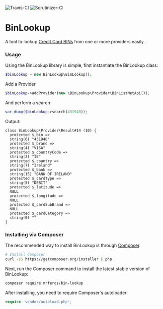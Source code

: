![Travis-CI](https://travis-ci.org/mrferos/BinLookup.svg)
![Scrutinizer-CI](https://scrutinizer-ci.com/g/mrferos/BinLookup/badges/quality-score.png?b=master)

BinLookup
==========

A tool to lookup [Credit Card BINs](http://en.wikipedia.org/wiki/Bank_card_number) from one or more providers easily.

### Usage

Using the BinLookup library is simple, first instantiate the BinLookup class:
```php
$binLookup = new BinLookup\BinLookup();
```
Add a Provider

```php
$binLookup->addProvider(new \BinLookup\Provider\BinListNetApi());
```
And perform a search
```php
var_dump($binLookup->search(431940));
```
Output:
```
class BinLookup\Provider\Result#14 (10) {
  protected $_bin =>
  string(6) "431940"
  protected $_brand =>
  string(4) "VISA"
  protected $_countryCode =>
  string(2) "IE"
  protected $_country =>
  string(7) "Ireland"
  protected $_bank =>
  string(15) "BANK OF IRELAND"
  protected $_cardType =>
  string(5) "DEBIT"
  protected $_latitude =>
  NULL
  protected $_longitude =>
  NULL
  protected $_cardSubBrand =>
  NULL
  protected $_cardCategory =>
  string(0) ""
}
```

### Installing via Composer

The recommended way to install BinLookup is through
[Composer](http://getcomposer.org).

```bash
# Install Composer
curl -sS https://getcomposer.org/installer | php
```

Next, run the Composer command to install the latest stable version of BinLookup:

```bash
composer require mrferos/bin-lookup
```

After installing, you need to require Composer's autoloader:

```php
require 'vendor/autoload.php';
```
